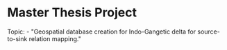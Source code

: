 # Master Thesis Project
Topic: - "Geospatial database creation for Indo-Gangetic delta for source-to-sink relation mapping."

